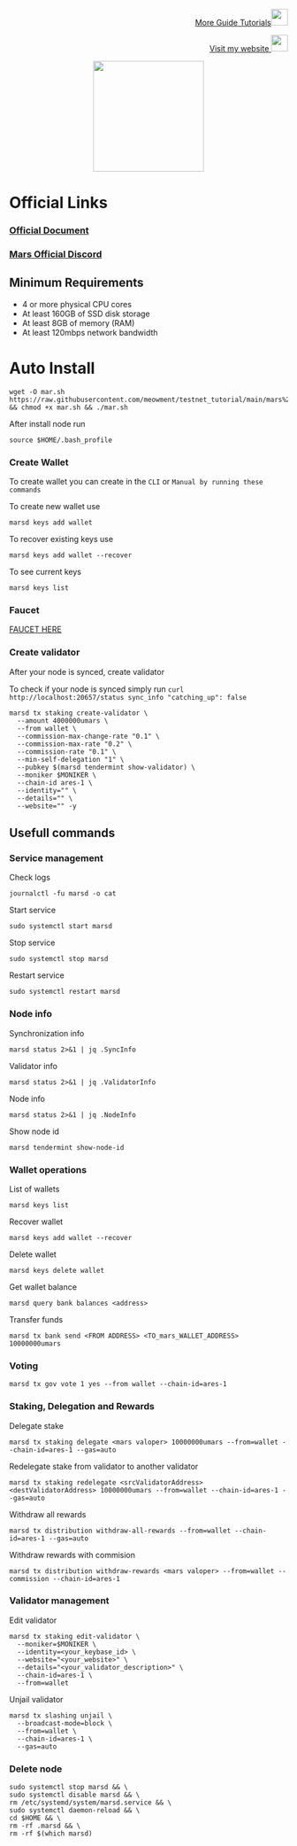 <p style="font-size:14px" align="right">
<a href="https://github.com/meowment/testnet_tutorial" target="_blank">More Guide Tutorials<img src="https://avatars.githubusercontent.com/u/65986100?s=40&v=4" width="30"/></a>
</p>

<p style="font-size:14px" align="right">
<a href="https://meowment.xyz/" target="_blank">Visit my website <img src="" width="30"/></a>
</p>

<p align="center">
 <img height="200" height="auto" src="https://user-images.githubusercontent.com/34649601/212463121-6d4c05af-c46b-4ca5-8a1b-a84169dcc2b2.png">


# Official Links
### [Official Document](https://validatordocs.marsprotocol.io/TfYZfjcaUzFmiAkWDf7P/infrastructure/validators)
### [Mars Official Discord](https://discord.gg/marsprotocol)

## Minimum Requirements 
- 4 or more physical CPU cores
- At least 160GB of SSD disk storage
- At least 8GB of memory (RAM)
- At least 120mbps network bandwidth

# Auto Install
```
wget -O mar.sh https://raw.githubusercontent.com/meowment/testnet_tutorial/main/mars%20protocol/mar.sh && chmod +x mar.sh && ./mar.sh
```

After install node run 
```
source $HOME/.bash_profile
```

### Create Wallet 
To create wallet you can create in the `CLI` or `Manual by running these commands`

To create new wallet use 
```
marsd keys add wallet
```

To recover existing keys use 
```
marsd keys add wallet --recover
```

To see current keys 
```
marsd keys list
```

### Faucet
[FAUCET HERE](https://faucet.marsprotocol.io/)

### Create validator
After your node is synced, create validator

To check if your node is synced simply run
`curl http://localhost:20657/status sync_info "catching_up": false`

```
marsd tx staking create-validator \
  --amount 4000000umars \
  --from wallet \
  --commission-max-change-rate "0.1" \
  --commission-max-rate "0.2" \
  --commission-rate "0.1" \
  --min-self-delegation "1" \
  --pubkey $(marsd tendermint show-validator) \
  --moniker $MONIKER \
  --chain-id ares-1 \
  --identity="" \
  --details="" \
  --website="" -y
```

## Usefull commands
### Service management
Check logs
```
journalctl -fu marsd -o cat
```

Start service
```
sudo systemctl start marsd
```

Stop service
```
sudo systemctl stop marsd
```

Restart service
```
sudo systemctl restart marsd
```

### Node info
Synchronization info
```
marsd status 2>&1 | jq .SyncInfo
```

Validator info
```
marsd status 2>&1 | jq .ValidatorInfo
```

Node info
```
marsd status 2>&1 | jq .NodeInfo
```

Show node id
```
marsd tendermint show-node-id
```

### Wallet operations
List of wallets
```
marsd keys list
```

Recover wallet
```
marsd keys add wallet --recover
```

Delete wallet
```
marsd keys delete wallet
```

Get wallet balance
```
marsd query bank balances <address>
```

Transfer funds
```
marsd tx bank send <FROM ADDRESS> <TO_mars_WALLET_ADDRESS> 10000000umars
```

### Voting
```
marsd tx gov vote 1 yes --from wallet --chain-id=ares-1
```

### Staking, Delegation and Rewards
Delegate stake
```
marsd tx staking delegate <mars valoper> 10000000umars --from=wallet --chain-id=ares-1 --gas=auto
```

Redelegate stake from validator to another validator
```
marsd tx staking redelegate <srcValidatorAddress> <destValidatorAddress> 10000000umars --from=wallet --chain-id=ares-1 --gas=auto
```

Withdraw all rewards
```
marsd tx distribution withdraw-all-rewards --from=wallet --chain-id=ares-1 --gas=auto
```

Withdraw rewards with commision
```
marsd tx distribution withdraw-rewards <mars valoper> --from=wallet --commission --chain-id=ares-1
```

### Validator management
Edit validator
```
marsd tx staking edit-validator \
  --moniker=$MONIKER \
  --identity=<your_keybase_id> \
  --website="<your_website>" \
  --details="<your_validator_description>" \
  --chain-id=ares-1 \
  --from=wallet
```

Unjail validator
```
marsd tx slashing unjail \
  --broadcast-mode=block \
  --from=wallet \
  --chain-id=ares-1 \
  --gas=auto
```

### Delete node
```
sudo systemctl stop marsd && \
sudo systemctl disable marsd && \
rm /etc/systemd/system/marsd.service && \
sudo systemctl daemon-reload && \
cd $HOME && \
rm -rf .marsd && \
rm -rf $(which marsd)
```
